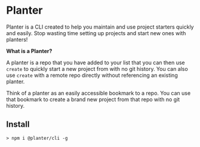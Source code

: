 # Planter

Planter is a CLI created to help you maintain and use project starters quickly and easily. Stop wasting time setting up projects and start new ones with planters!

**What is a Planter?**

A planter is a repo that you have added to your list that you can then use `create` to quickly start a new project from with no git history. You can also use `create` with a remote repo directly without referencing an existing planter. 

Think of a planter as an easily accessible bookmark to a repo. You can use that bookmark to create a brand new project from that repo with no git history.

## Install
```shell
> npm i @planter/cli -g
```
